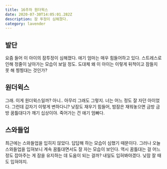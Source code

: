 ```yaml
---
title: 16주차 원더윅스
date: 2020-07-30T14:05:01.282Z
description: 잠 투정이 심해졌다.
category: lavender
---
```


## 발단

요즘 들어 이 아이의 잠투정이 심해졌다. 애기 엄마는 매우 힘들어하고 있다. 스트레스로 인해 정줄이 날아가는 모습이 보일 정도. 도대체 왜 이 아이는 이렇게 뒤척이고 잠들지 못 해 찡찡대는 것인가?

## 원더윅스

그래. 이게 원더윅스일까? 아니.. 아무리 그래도 그렇지. 너는 어느 정도 잘 자던 아이었다. 그런데 갑자기 이렇게 변하다니? 낮잠도 재우기 힘들어, 밤잠은 재워놓으면 금방 금방 꿈틀대다가 깨기 십상이야. 죽어가는 건 애기 엄빠다.

## 스와들업

최근에는 스와들업을 입히지 않았다. 답답해 하는 모습이 심했기 때문이다. 그러나 오늘 스와들업을 입혀보니 계속 꿈틀대면서도 잘 자는 모습이 보인다. 역시 꿈틀대는 걸 어느정도 잡아주는 게 잠을 유지하는 데 도움이 되는 걸까? 내일도 입혀봐야겠다. 낮잠 잘 때도 입혀야지.
